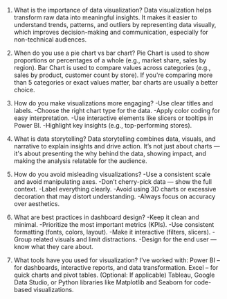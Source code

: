 1. What is the importance of data visualization?
Data visualization helps transform raw data into meaningful insights. It makes it easier to understand trends, patterns, and outliers by representing data visually, which improves decision-making and communication, especially for non-technical audiences.

2. When do you use a pie chart vs bar chart?
Pie Chart is used to show proportions or percentages of a whole (e.g., market share, sales by region).
Bar Chart is used to compare values across categories (e.g., sales by product, customer count by store).
If you're comparing more than 5 categories or exact values matter, bar charts are usually a better choice.

4. How do you make visualizations more engaging?
-Use clear titles and labels.
-Choose the right chart type for the data.
-Apply color coding for easy interpretation.
-Use interactive elements like slicers or tooltips in Power BI.
-Highlight key insights (e.g., top-performing stores).

4. What is data storytelling?
Data storytelling combines data, visuals, and narrative to explain insights and drive action. It’s not just about charts — it's about presenting the why behind the data, showing impact, and making the analysis relatable for the audience.

5. How do you avoid misleading visualizations?
-Use a consistent scale and avoid manipulating axes.
-Don’t cherry-pick data — show the full context.
-Label everything clearly.
-Avoid using 3D charts or excessive decoration that may distort understanding.
-Always focus on accuracy over aesthetics.

6. What are best practices in dashboard design?
-Keep it clean and minimal.
-Prioritize the most important metrics (KPIs).
-Use consistent formatting (fonts, colors, layout).
-Make it interactive (filters, slicers).
-Group related visuals and limit distractions.
-Design for the end user — know what they care about.

7. What tools have you used for visualization?
I've worked with:
Power BI – for dashboards, interactive reports, and data transformation.
Excel – for quick charts and pivot tables.
(Optional: If applicable) Tableau, Google Data Studio, or Python libraries like Matplotlib and Seaborn for code-based visualizations.
